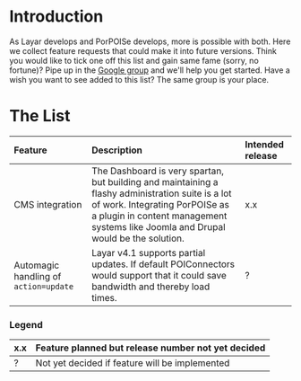 # Introduction #

As Layar develops and PorPOISe develops, more is possible with both. Here we collect feature requests that could make it into future versions. Think you would like to tick one off this list and gain same fame (sorry, no fortune)? Pipe up in the [Google group](http://groups.google.com/group/porpoise) and we'll help you get started. Have a wish you want to see added to this list? The same group is your place.

# The List #

|**Feature**|**Description**|**Intended release**|
|:----------|:--------------|:-------------------|
|CMS integration|The Dashboard is very spartan, but building and maintaining a flashy administration suite is a lot of work. Integrating PorPOISe as a plugin in content management systems like Joomla and Drupal would be the solution.|x.x                 |
|Automagic handling of `action=update`|Layar v4.1 supports partial updates. If default POIConnectors would support that it could save bandwidth and thereby load times.|?                   |

### Legend ###

|x.x|Feature planned but release number not yet decided|
|:--|:-------------------------------------------------|
|?  |Not yet decided if feature will be implemented    |